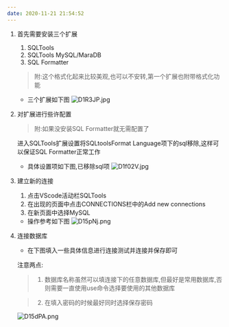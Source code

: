```yaml
---
date: 2020-11-21 21:54:52
---
```

1. 首先需要安装三个扩展  
    1. SQLTools
    2. SQLTools MySQL/MaraDB
    3. SQL Formatter  
    >附:这个格式化起来比较美观,也可以不安转,第一个扩展也附带格式化功能

    - 三个扩展如下图
        ![D1R3JP.jpg](https://s3.ax1x.com/2020/11/21/D1R3JP.jpg)

2. 对扩展进行些许配置  
    >附:如果没安装SQL Formatter就无需配置了

    进入SQLTools扩展设置将SQLtoolsFormat Language项下的sql移除,这样可以保证SQL Formatter正常工作
    - 具体设置项如下图,已移除sql项
    ![D1f02V.jpg](https://s3.ax1x.com/2020/11/21/D1f02V.jpg)

3. 建立新的连接
    1. 点击VScode活动栏SQLTools
    2. 在出现的页面中点击CONNECTIONS栏中的Add new connections
    3. 在新页面中选择MySQL
    - 操作参考如下图
    ![D15pNj.png](https://s3.ax1x.com/2020/11/21/D15pNj.png)

4. 连接数据库
    - 在下图填入一些具体信息进行连接测试并连接并保存即可

    注意两点:

    >1. 数据库名称虽然可以填连接下的任意数据库,但最好是常用数据库,否则需要一直使用use命令选择要使用的其他数据库

    >2. 在填入密码的时候最好同时选择保存密码

    ![D15dPA.png](https://s3.ax1x.com/2020/11/21/D3VkkD.jpg)


    
